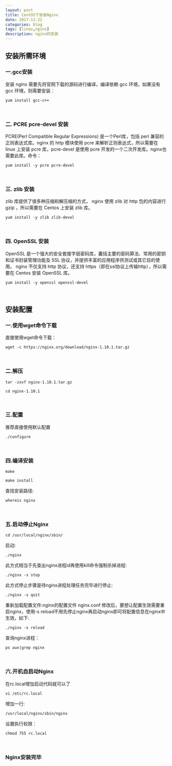 ```yaml
---
layout: post
title: CentOS下安装Nginx
date: 2017-11-22
categories: blog
tags: [linux,nginx]
description: nginx的安装
---
```

<h2 id="toc_0">安装所需环境</h2>

<h3 id="toc_1">一.gcc安装</h3>
<p>安装 nginx 需要先将官网下载的源码进行编译，编译依赖 gcc 环境，如果没有 gcc 环境，则需要安装：</p>
<pre><code class="language-none">yum install gcc-c++</code></pre>
<br />

<h3 id="toc_1">二. PCRE pcre-devel 安装</h3>
<p>PCRE(Perl Compatible Regular Expressions) 是一个Perl库，包括 perl 兼容的正则表达式库。nginx 的 http 模块使用 pcre 来解析正则表达式，所以需要在 linux 上安装 pcre 库，pcre-devel 是使用 pcre 开发的一个二次开发库。nginx也需要此库。命令：</p>
<pre><code class="language-none">yum install -y pcre pcre-devel</code></pre>
<br />


<h3 id="toc_1">三. zlib 安装</h3>
<p>zlib 库提供了很多种压缩和解压缩的方式， nginx 使用 zlib 对 http 包的内容进行 gzip ，所以需要在 Centos 上安装 zlib 库。</p>
<pre><code class="language-none">yum install -y zlib zlib-devel</code></pre>
<br />

<h3 id="toc_1">四. OpenSSL 安装</h3>
<p>OpenSSL 是一个强大的安全套接字层密码库，囊括主要的密码算法、常用的密钥和证书封装管理功能及 SSL 协议，并提供丰富的应用程序供测试或其它目的使用。
nginx 不仅支持 http 协议，还支持 https（即在ssl协议上传输http），所以需要在 Centos 安装 OpenSSL 库。</p>
<p></p>
<pre><code class="language-none">yum install -y openssl openssl-devel</code></pre>
<br />

<h2 id="toc_0">安装配置</h2>

<h3 id="toc_1">一.使用wget命令下载</h3>
<p>直接使用wget命令下载：</p>
<pre><code class="language-none">wget -c https://nginx.org/download/nginx-1.10.1.tar.gz</code></pre>
<br />

<h3 id="toc_1">二.解压</h3>
<pre><code class="language-none">tar -zxvf nginx-1.10.1.tar.gz</code></pre>
<pre><code class="language-none">cd nginx-1.10.1</code></pre>
<br />

<h3 id="toc_1">三.配置</h3>
<p>推荐直接使用默认配置</p>
<pre><code class="language-none">./configure</code></pre>
<br />

<h3 id="toc_1">四.编译安装</h3>
<pre><code class="language-none">make</code></pre>
<pre><code class="language-none">make install</code></pre>
<p>查找安装路径:</p>
<pre><code class="language-none">whereis nginx</code></pre>
<br />

<h3 id="toc_1">五.启动停止Nginx</h3>
<pre><code class="language-none">cd /usr/local/nginx/sbin/</code></pre>
<p>启动:</p>
<pre><code class="language-none">./nginx</code></pre>
<p>此方式相当于先查出nginx进程id再使用kill命令强制杀掉进程:</p>
<pre><code class="language-none">./nginx -s stop</code></pre>
<p>此方式停止步骤是待nginx进程处理任务完毕进行停止:</p>
<pre><code class="language-none">./nginx -s quit</code></pre>
<p>重新加载配置文件:nginx的配置文件 nginx.conf 修改后，要想让配置生效需要重启nginx，使用-s reload不用先停止nginx再启动nginx即可将配置信息在nginx中生效，如下:</p>
<pre><code class="language-none">./nginx -s reload</code></pre>
<p>查询nginx进程：</p>
<pre><code class="language-none">ps aux|grep nginx</code></pre>
<br />

<h3 id="toc_1">六.开机自启动Nginx</h3>
<p>在rc.local增加启动代码就可以了</p>
<pre><code class="language-none">vi /etc/rc.local</code></pre>
<p>增加一行:</p>
<pre><code class="language-none">/usr/local/nginx/sbin/nginx</code></pre>
<p>设置执行权限：</p>
<pre><code class="language-none">chmod 755 rc.local</code></pre>
<br />

<h3 id="toc_1">Nginx安装完毕</h3>














